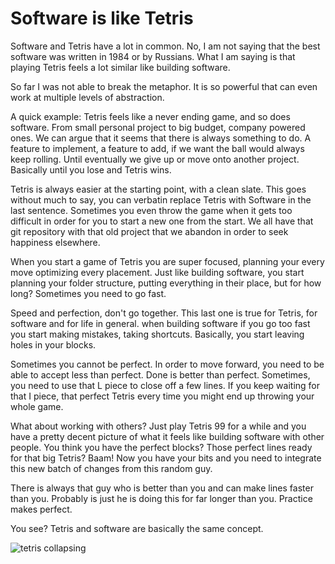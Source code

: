 # Software is like Tetris

Software and Tetris have a lot in common. No, I am not saying that the best software was written in 1984 or by Russians. What I am saying is that playing Tetris feels a lot similar like building software.

So far I was not able to break the metaphor. It is so powerful that can even work at multiple levels of abstraction.

A quick example: Tetris feels like a never ending game, and so does software. From small personal project to big budget, company powered ones. We can argue that it seems that there is always something to do. A feature to implement, a feature to add, if we want the ball would always keep rolling. Until eventually we give up or move onto another project. Basically until you lose and Tetris wins.

Tetris is always easier at the starting point, with a clean slate. This goes without much to say, you can verbatin replace Tetris with Software in the last sentence. Sometimes you even throw the game when it gets too difficult in order for you to start a new one from the start. We all have that git repository with that old project that we abandon in order to seek happiness elsewhere.

When you start a game of Tetris you are super focused, planning your every move optimizing every placement. Just like building software, you start planning your folder structure, putting everything in their place, but for how long? Sometimes you need to go fast.

Speed and perfection, don't go together. This last one is true for Tetris, for software and for life in general. when building software if you go too fast you start making mistakes, taking shortcuts. Basically, you start leaving holes in your blocks.

Sometimes you cannot be perfect. In order to move forward, you need to be able to accept less than perfect. Done is better than perfect. Sometimes, you need to use that L piece to close off a few lines. If you keep waiting for that I piece, that perfect Tetris every time you might end up throwing your whole game.

What about working with others? Just play Tetris 99 for a while and you have a pretty decent picture of what it feels like building software with other people. You think you have the perfect blocks? Those perfect lines ready for that big Tetris? Baam! Now you have your bits and you need to integrate this new batch of changes from this random guy.

There is always that guy who is better than you and can make lines faster than you. Probably is just he is doing this for far longer than you. Practice makes perfect.

You see? Tetris and software are basically the same concept.

![tetris collapsing]("https://media.giphy.com/media/5Tndtit6LsZmE/giphy.gif")